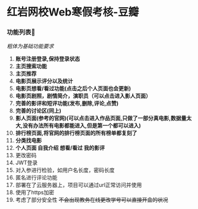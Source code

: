 # 红岩网校Web寒假考核-豆瓣

### 功能列表🤣

*粗体为基础功能要求*

1. **账号注册登录,保持登录状态**
2. **主页搜索功能**
3. **主页推荐**
4. **电影页展示评分以及统计**
5. **电影页想看/看过功能(点击之后个人页面也会更新)**
6. **电影页剧照，剧情简介，演职员（可以点击进入影人页面）**
7. **完善的影评和短评功能(发布,删除,评论,点赞)**
8. **完善的讨论区(同上)**
9. **影人页面(参考的官网)(可以点击进入作品页面,只做了一部分真电影,数据量太大,没有办法所有电影都能进入,但是第一个都可以进入)**
10. **排行榜页面,将官网的排行榜页面的所有榜单都复刻了**
11. **分类找电影**
12. **个人页面 自我介绍 想看/看过 我的影评**
13. 更改密码
14. JWT登录
15. 对入参进行检验，如用户名长度，密码长度
16. 匿名进行评论功能
17. 部署在了云服务器上，项目可以通过url正常访问并使用
18. 使用了https加密
19. 考虑了部分安全性 ~~不会出现教务在线更改学号可以直接开盒的状况~~